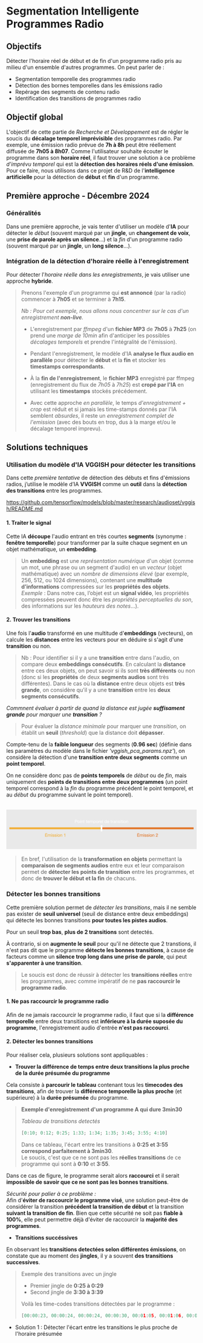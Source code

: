 
# Segmentation Intelligente Programmes Radio

## Objectifs

Détecter l'horaire réel de début et de fin d'un programme radio pris au milieu d'un ensemble d'autres programmes. On peut parler de :
- Segmentation temporelle des programmes radio
- Détection des bornes temporelles dans les émissions radio
- Repérage des segments de contenu radio
- Identification des transitions de programmes radio

## Objectif global

L'objectif de cette partie de *Recherche et Développement* est de régler le soucis du **décalage temporel imprévisible** des programmes radio. Par exemple, une émission radio prévue de **7h à 8h** peut être réellement diffusée de **7h05 à 8h07**. Comme l'utilisateur souhaite écouter le programme dans son **horaire réel**, il faut trouver une solution à ce problème *d'imprévu temporel* qui est la **détection des horaires réels d'une émission**. Pour ce faire, nous utilisons dans ce projet de R&D de l'**intelligence artificielle** pour la détection de **début** et **fin** d'un programme.

## Première approche - Décembre 2024

### Généralités

Dans une première approche, je vais tenter d'utiliser un modèle d'**IA** pour détecter le *début* (souvent marqué par un **jingle**, un **changement de voix**, une **prise de parole après un silence**...) et la *fin* d'un programme radio (souvent marqué par un **jingle**, un **long silence**...). 

### Intégration de la détection d'horaire réelle à l'enregistrement

Pour détecter l'*horaire réelle dans les enregistrements*, je vais utiliser une approche **hybride**.

> Prenons l'exemple d'un programme qui **est annoncé** (par la radio) commencer à **7h05** et se terminer à **7h15**.
>
> *Nb : Pour cet exemple, nous allons nous concentrer sur le cas d'un enregistrement **non-live**.*
> - L'enregistrement par *ffmpeg* d'un **fichier MP3** de **7h05** à **7h25** (on prend une *marge de 10min* afin d'anticiper les possibles *décalages temporels* et prendre l'intégralité de l'émission).
> - Pendant l'enregistrement, le modèle d'IA **analyse le flux audio en parallèle** pour détecter le **début** et la **fin** et stocker les **timestamps correspondants**.
> - À la **fin de l'enregistrement**, le **fichier MP3** enregistré par ffmpeg (enregistrement du flux de *7h05* à *7h25*) est **cropé par l'IA** en utilisant les **timestamps** stockés précédement.
>
> - Avec cette approche *en parallèle*, le temps *d'enregistrement + crop* est réduit et si jamais les time-stamps donnés par l'IA semblent *absurdes*, il reste un *enregistrement complet de l'emission* (avec des bouts en trop, dus à la marge et/ou le décalage temporel imprevu).

## Solutions techniques

### Utilisation du modèle d'IA VGGISH pour détecter les transitions

Dans cette *première tentative* de détection des débuts et fins d'émissions radios, j’utilise le modèle d’IA **VVGISH** comme un **outil** dans la **détection des transitions** entre les programmes.

https://github.com/tensorflow/models/blob/master/research/audioset/vggish/README.md

#### 1. Traiter le signal

Cette IA **découpe** l'audio entrant en très courtes **segments** (synonyme : **fenêtre temporelle**) pour transformer par la suite chaque segment en un objet mathématique, un **embedding**.

>
> Un **embedding** est une *représentation numérique* d'un objet (comme un mot, une phrase ou un segment d'audio) en un *vecteur* (objet mathématique) avec un *nombre de dimensions élevé* (par exemple, 256, 512, ou 1024 dimensions), contenant une **multitude d’informations** compressées sur les **propriétés des objets**.  
*Exemple* : Dans notre cas, l’objet est un **signal vidéo**, les propriétés compressées peuvent donc être les *propriétés perceptuelles du son*, des informations sur les *hauteurs des notes*…).

#### 2. Trouver les transitions

Une fois l'**audio** transformé en une multitude d'**embeddings** (vecteurs), on calcule les **distances** entre les vecteurs pour en déduire si s'agit d'une **transition** ou non.
> Nb : Pour identifier si il y a une **transition** entre dans l'audio, on  compare deux **embeddings consécutifs**. En calculant la **distance** entre ces deux objets, on peut savoir si ils sont **très différents** ou non (donc si les **propriétés** de deux **segments audios** sont très différentes). Dans le cas où la **distance** entre deux objets est **très grande**, on considère qu'il y a une **transition** entre les **deux segments consécutifs**.  

*Commnent évaluer à partir de quand la distance est jugée **suffisament grande** pour marquer une **transition** ?*  
> Pour évaluer la *distance minimale* pour marquer une *transition*, on établit un **seuil** (*threshold*) que la distance doit **dépasser**.

Compte-tenu de la **faible longueur** des segments (**0.96 sec**) (définie dans les paramètres du modèle dans le fichier *'vggish_pca_params.npz'*), on considère la détection d'une **transition entre deux segments** comme un **point temporel**.

On ne considère donc pas de **points temporels** de *début* ou de *fin*, mais uniquement des **points de transitions entre deux programmes** (un point temporel correspond à la *fin* du programme précédent le point temporel, et au *début* du programme suivant le point temporel).

<br/><img src='assets/schema-explicatif-transition.png'/><br/>

> En bref, l'utilisation de la **transformation en objets** permettant la **comparaison de segments audios** entre eux et leur comparaison permet de **détecter les points de transition** entre les programmes, et donc de **trouver le début et la fin** de chacuns.   


### Détecter les bonnes transitions

Cette première solution permet de *détecter les transitions*, mais il ne semble pas exister de **seuil universel** (seuil de distance entre deux embeddings) qui détecte les bonnes transitions **pour toutes les pistes audios**.  

Pour un seuil **trop bas**, **plus de 2 transitions** sont detectés.

À contrario, si on **augmente le seuil** pour qu'il ne détecte que 2 transtions, il n'est pas dit que le programme **détecte les bonnes transitions**, à cause de facteurs comme un **silence trop long dans une prise de parole**, qui peut **s'apparenter à une transition**.

> Le soucis est donc de réussir à détecter les **transitions réelles** entre les programmes, avec comme impératif de ne **pas raccourcir le programme radio**.

#### 1. Ne pas raccourcir le programme radio

Afin de ne jamais raccourcir le programme radio, il faut que si la **différence temporelle** entre deux transitions est **inférieure à la durée suposée du programme**, l'enregistrement audio d'entrée **n'est pas raccourci**.

#### 2. Détecter les bonnes transitions

Pour réaliser cela, plusieurs solutions sont appliquables :
- **Trouver la différence de temps entre deux transitions la plus proche de la durée présumée du programme** 

Cela consiste à **parcourir le tableau** contenant tous les **timecodes des transitions**, afin de trouver la **différence temporelle la plus proche** (et supérieure) à la **durée présumée** du programme.

> **Exemple d'enregistrement d'un programme A qui dure 3min30**
> 
> *Tableau de transitions detectés*  
> ```python
> [0:10; 0:12; 0:25; 1:33; 1:34; 1:35; 3:45; 3:55; 4:10]
> ```
> Dans ce tableau, l'écart entre les transitions à **0:25 et 3:55 correspond parfaitement à 3min30**.  
> Le soucis, c'est que ce ne sont pas les **réelles transitions** de ce programme qui sont à **0:10** et **3:55**.

Dans ce cas de figure, le programme serait alors **raccourci** et il serait **impossible de savoir que ce ne sont pas les bonnes transitions**. 

*Sécurité pour palier à ce problème :*  
Afin d'**éviter de raccourcir le programme visé**, une solution peut-être de considérer la transition **précédent la transition de début** et la transition **suivant la transition de fin**. Bien que cette sécurité ne soit pas **fiable à 100%**, elle peut permettre déjà d'éviter de raccourcir la **majorité des programmes**.

- **Transitions succéssives**

En observant les **transitions detectées selon différentes émissions**, on constate que au moment des **jingles**, il y a souvent **des transitions successives**.

> Exemple des transitions avec un jingle
> - Premier jingle de **0:25 à 0:29**
> - Second jingle de **3:30 à 3:39**
> 
> Voilà les time-codes transitions détectées par le programme :
> ```python
> [00:00:23, 00:00:24, 00:00:24, 00:00:30, 00:01:05, 00:01:06, 00:02:26, 00:03:17, 00:03:18, 00:03:29, 00:03:30, 00:03:49, 00:04:13]
> ```
> 

- Solution 1 : Détecter l'écart entre les transitions le plus proche de l'horaire présumée

